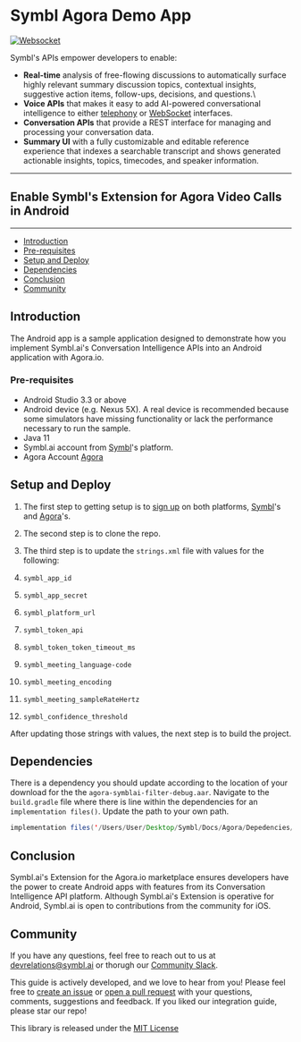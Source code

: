 # Symbl Agora Demo App


[![Websocket](https://img.shields.io/badge/symbl-websocket-brightgreen)](https://docs.symbl.ai/docs/streamingapi/overview/introduction)

Symbl's APIs empower developers to enable: 
- **Real-time** analysis of free-flowing discussions to automatically surface highly relevant summary discussion topics, contextual insights, suggestive action items, follow-ups, decisions, and questions.\
- **Voice APIs** that makes it easy to add AI-powered conversational intelligence to either [telephony][telephony] or [WebSocket][websocket] interfaces.
- **Conversation APIs** that provide a REST interface for managing and processing your conversation data.
- **Summary UI** with a fully customizable and editable reference experience that indexes a searchable transcript and shows generated actionable insights, topics, timecodes, and speaker information.

<hr />

## Enable Symbl's Extension for Agora Video Calls in Android

<hr />

 * [Introduction](#introduction)
 * [Pre-requisites](#pre-requisites)
 * [Setup and Deploy](#setupanddeploy)
 * [Dependencies](#dependencies)
 * [Conclusion](#conclusion)
 * [Community](#community)

## Introduction

The Android app is a sample application designed to demonstrate how you implement Symbl.ai's Conversation Intelligence APIs into an Android application with Agora.io.

### Pre-requisites

* Android Studio 3.3 or above
* Android device (e.g. Nexus 5X). A real device is recommended because some simulators have missing functionality or lack the performance necessary to run the sample.
* Java 11
* Symbl.ai account from [Symbl][signup]'s platform.
* Agora Account [Agora](https://sso.agora.io/en/v3/signup)

## Setup and Deploy
1. The first step to getting setup is to [sign up][signup] on both platforms, [Symbl][signup]'s and [Agora](https://sso.agora.io/en/v3/signup)'s. 

2. The second step is to clone the repo. 

3. The third step is to update the `strings.xml` file with values for the following:
1. `symbl_app_id`
2. `symbl_app_secret`
3. `symbl_platform_url`
4. `symbl_token_api`
5. `symbl_token_token_timeout_ms`
6. `symbl_meeting_language-code`
7. `symbl_meeting_encoding`
8. `symbl_meeting_sampleRateHertz`
9. `symbl_confidence_threshold`

After updating those strings with values, the next step is to build the project. 

## Dependencies
There is a dependency you should update according to the location of your download for the the `agora-symblai-filter-debug.aar`. Navigate to the `build.gradle` file where there is line within the dependencies for an `implementation files()`. Update the path to your own path. 

```Java
implementation files('/Users/User/Desktop/Symbl/Docs/Agora/Depedencies/agora-symblai-filter-debug.aar')
```

## Conclusion 

Symbl.ai's Extension for the Agora.io marketplace ensures developers have the power to create Android apps with features from its Conversation Intelligence API platform. Although Symbl.ai's Extension is operative for Android, Symbl.ai is open to contributions from the community for iOS. 

## Community

If you have any questions, feel free to reach out to us at devrelations@symbl.ai or thorugh our [Community Slack][slack].

This guide is actively developed, and we love to hear from you! Please feel free to [create an issue][issues] or [open a pull request][pulls] with your questions, comments, suggestions and feedback.  If you liked our integration guide, please star our repo!

This library is released under the [MIT License][license]


[license]: LICENSE.txt
[telephony]: https://docs.symbl.ai/docs/telephony/overview/post-api
[websocket]: https://docs.symbl.ai/docs/streamingapi/overview/introduction
[slack]: https://join.slack.com/t/symbldotai/shared_invite/zt-4sic2s11-D3x496pll8UHSJ89cm78CA
[signup]: https://platform.symbl.ai/?_ga=2.90794201.232722623.1641351522-1406598850.1641351522#/signup
[issues]: https://github.com/symblai/symbl-agora-Android-app/issues
[pulls]: https://github.com/symblai/symbl-agora-Android-app/pulls